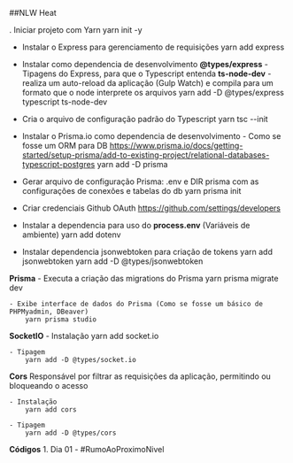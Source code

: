 ##NLW Heat

. Iniciar projeto com Yarn
    yarn init -y

- Instalar o Express para gerenciamento de requisições
    yarn add express

- Instalar como dependencia de desenvolvimento
    **@types/express**  - Tipagens do Express, para que o Typescript entenda
    **ts-node-dev**     - realiza um auto-reload da aplicação (Gulp Watch) e compila para um formato que o node interprete os arquivos
    yarn add -D @types/express typescript ts-node-dev 

- Cria o arquivo de configuração padrão do Typescript
    yarn tsc --init

- Instalar o Prisma.io como dependencia de desenvolvimento - Como se fosse um ORM para DB
    https://www.prisma.io/docs/getting-started/setup-prisma/add-to-existing-project/relational-databases-typescript-postgres
    yarn add -D prisma

- Gerar arquivo de configuração Prisma: .env e DIR prisma com as configurações de conexões e tabelas do db
    yarn prisma init

- Criar credenciais Github OAuth
    https://github.com/settings/developers


- Instalar a dependencia para uso do **process.env** (Variáveis de ambiente)
    yarn add dotenv

- Instalar dependencia jsonwebtoken para criação de tokens
    yarn add jsonwebtoken
    yarn add -D @types/jsonwebtoken




**Prisma**
    - Executa a criação das migrations do Prisma
        yarn prisma migrate dev

    - Exibe interface de dados do Prisma (Como se fosse um básico de PHPMyadmin, DBeaver)
        yarn prisma studio

**SocketIO**
    - Instalação
        yarn add socket.io

    - Tipagem
        yarn add -D @types/socket.io

**Cors**
    Responsável por filtrar as requisições da aplicação, permitindo ou bloqueando o acesso

    - Instalação
        yarn add cors

    - Tipagem
        yarn add -D @types/cors

**Códigos**
    1. Dia 01 - #RumoAoProximoNivel